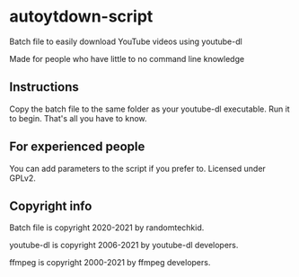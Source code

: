 # autoytdown-script
Batch file to easily download YouTube videos using youtube-dl

Made for people who have little to no command line knowledge
## Instructions
Copy the batch file to the same folder as your youtube-dl executable.
Run it to begin.
That's all you have to know.
## For experienced people
You can add parameters to the script if you prefer to. Licensed under
GPLv2.
## Copyright info
Batch file is copyright 2020-2021 by randomtechkid.   

youtube-dl is copyright 2006-2021 by youtube-dl developers.    

ffmpeg is copyright 2000-2021 by ffmpeg developers.     

